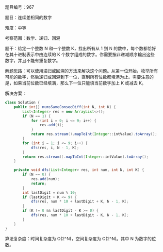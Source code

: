 题目编号：967

题目：连续差相同的数字

难度：中等

考察范围：数学、递归、回溯

题干：给定一个整数 N 和一个整数 K，找出所有从 1 到 N 的数中，每个数都恰好在其十进制表示中由连续的 K 个数字组成的数字。你需要按非递减顺序输出这些数字，并且不能有重复数字。

解题思路：可以使用递归或回溯的方法来解决这个问题。从第一位开始，枚举所有可能的数字，然后递归或回溯到下一位，直到所有位数都填满为止。需要注意的是，如果当前位数已经填满，那么下一位只能填当前数字加上 K 或减去 K。

解决方案：

```java
class Solution {
    public int[] numsSameConsecDiff(int N, int K) {
        List<Integer> res = new ArrayList<>();
        if (N == 1) {
            for (int i = 0; i <= 9; i++) {
                res.add(i);
            }
            return res.stream().mapToInt(Integer::intValue).toArray();
        }
        for (int i = 1; i <= 9; i++) {
            dfs(res, i, N - 1, K);
        }
        return res.stream().mapToInt(Integer::intValue).toArray();
    }

    private void dfs(List<Integer> res, int num, int N, int K) {
        if (N == 0) {
            res.add(num);
            return;
        }
        int lastDigit = num % 10;
        if (lastDigit + K <= 9) {
            dfs(res, num * 10 + lastDigit + K, N - 1, K);
        }
        if (K != 0 && lastDigit - K >= 0) {
            dfs(res, num * 10 + lastDigit - K, N - 1, K);
        }
    }
}
```

算法复杂度：时间复杂度为 O(2^N)，空间复杂度为 O(2^N)。其中 N 为数字的位数。